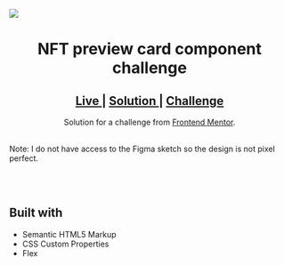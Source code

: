 <img src="https://res.cloudinary.com/dz209s6jk/image/upload/q_auto:good,w_900/Challenges/lphlhinp8axkoadq4jq7.jpg"></img>


<h1 align="center">NFT preview card component challenge</h1>

<div align="center">
  <h2>
    <a href="https://abdulrahmanfe.github.io/Challenge_Num_02/" target="_blank">
      Live
    </a>
    <span> | </span>
    <a href="https://www.frontendmentor.io/solutions/responsive-nft-preview-card-component-html-and-css3-EcF3raJkp" target="_blank">
      Solution
    </a>
   <span> | </span>
    <a href="https://www.frontendmentor.io/challenges/nft-preview-card-component-SbdUL_w0U" target="_blank">
      Challenge
    </a>
  </h2>
</div>
<div align="center">
   Solution for a challenge from <a href="https://www.frontendmentor.io/" target="_blank">Frontend Mentor</a>.
</div>
<br />
<p>Note: I do not have access to the Figma sketch so the design is not pixel perfect.</p>
<br />
<br />
<h2>Built with</h2>

- Semantic HTML5 Markup
- CSS Custom Properties
- Flex
